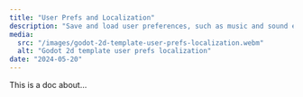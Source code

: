 ```yaml
---
title: "User Prefs and Localization"
description: "Save and load user preferences, such as music and sound effect volumes or selected language. Effortlessly implement multi-language support and game localization."
media:
  src: "/images/godot-2d-template-user-prefs-localization.webm"
  alt: "Godot 2d template user prefs localization"
date: "2024-05-20"
---
```


This is a doc about...
